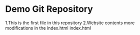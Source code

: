 # Demo Git Repository
1.This is the first file in this repository
2.Website contents
more modifications in the index.html
index.html